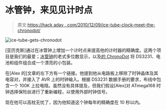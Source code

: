 # 冰管钟，来见见计时点

> 原文:[https://hack aday . com/2010/12/09/ice-tube-clock-meet-the-chronodot/](https://hackaday.com/2010/12/09/ice-tube-clock-meet-the-chronodot/)

![](../Images/a3456a8f80a9072f8d5aecef2afdbf37.png "ice-tube-gets-chronodot")

[亚历克斯]通过在冰管钟上增加一个计时点来提高他的计时器的精确度。这两个项目是我们的最爱；[冰管钟](http://hackaday.com/2009/08/25/learn-from-the-ice-tube-clock/)的老式多位数显示，以及[的 ChronoDot](http://hackaday.com/2009/10/27/parts-chronodot-rtc-module-ds3231/) 将 DS3231、电池和组件组合成一个漂亮的小包装。

在[Alex 的]文章的左下方有一个链接。他提到他从电路板上移除了时钟晶体及其电容对，并接入了 AVR 上的时钟输入。根据 DS3231 数据手册的要求，布线中包含一个 100K 上拉电阻。虽然没有具体提及，但我们假设[Alex]对 ATmega168 时钟选择保险丝进行了重新编程，以使用外部时钟信号。

现在他可以高枕无忧了，因为他知道这个钟每年的精确度在 10 秒以内。